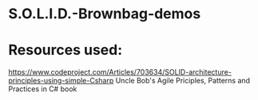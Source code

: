 # S.O.L.I.D.-Brownbag-demos

# Resources used:
https://www.codeproject.com/Articles/703634/SOLID-architecture-principles-using-simple-Csharp
Uncle Bob's Agile Priciples, Patterns and Practices in C# book